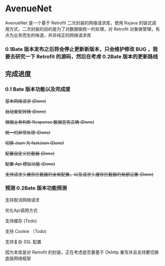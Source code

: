 # AvenueNet
AvenueNet 是一个基于 Retrofit 二次封装的网络请求库，使用 Rxjava 的链式调用方式，二次封装的目的是为了对数据做统一的处理，对 Retrofit 对象做管理，有点为业务而生的味道，并非纯正的网络请求库

### 0.1Bate 版本发布之后将会停止更新新版本，只会维护修改 BUG ，我要去研究一下 Retrofit 的源码，然后在考虑 0.2Bate 版本的更新路线

## 完成进度
### 0.1 Bate 版本功能以及完成度
~~基本网络请求 (Done)~~

~~自动类型转换 (Done)~~

~~根据业务判断 Response 数据是否正确 (Done)~~

~~统一的异常处理 (Done)~~

~~切换 Json 为 fastJson (Done)~~

~~配置自定义拦截器 (Done)~~

~~配置 Api 模拟功能 (Done)~~

~~支持请求头缓存拦截器的全局配置，以及请求头缓存拦截器的局部设置 (Done)~~

### 预测 0.2Bate 版本功能预测
支持取消网络请求

优化Api调用方式

支持缓存 (Todo)

支持 Cookie （Todo)

支持复杂 SSL 配置

因为本库是对 Retrofit 的封装，正在考虑是否要基于 Okhttp 重写并且支持要切换底层网络框架

